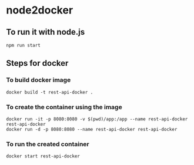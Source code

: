 # node2docker

## To run it with node.js
```shell
npm run start
```

## Steps for docker

### To build docker image
```shell
docker build -t rest-api-docker .
```
### To create the container using the image
```shell
docker run -it -p 8080:8080 -v $(pwd)/app:/app --name rest-api-docker rest-api-docker
docker run -d -p 8080:8080 --name rest-api-docker rest-api-docker
```
### To run the created container
```sh
docker start rest-api-docker
```

